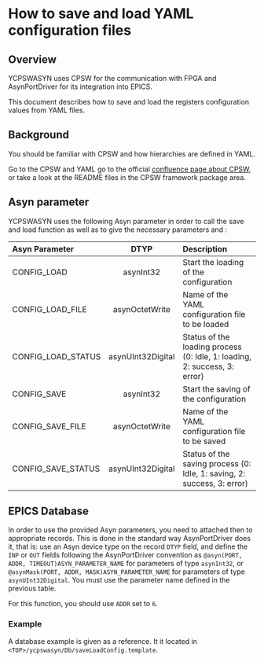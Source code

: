 # How to save and load YAML configuration files

## Overview

YCPSWASYN uses CPSW for the communication with FPGA and AsynPortDriver for its integration into EPICS.

This document describes how to save and load the registers configuration values from YAML files.

## Background

You should be familiar with CPSW and how hierarchies are defined in YAML.

Go to the CPSW and YAML go to the official [confluence page about CPSW](https://confluence.slac.stanford.edu/display/ppareg/CPSW%3A+HowTo+User+Guide), or take a look at the README files in the CPSW framework package area.


## Asyn parameter

YCPSWASYN uses the following Asyn parameter in order to call the save and load function as well as to give the necessary parameters and :

| Asyn Parameter      | DTYP               | Description
|:--------------------|:------------------:|:--------------------------------------------------------------------------
| CONFIG_LOAD         | asynInt32          | Start the loading of the configuration
| CONFIG_LOAD_FILE    | asynOctetWrite     | Name of the YAML configuration file to be loaded
| CONFIG_LOAD_STATUS  | asynUInt32Digital  | Status of the loading process (0: Idle, 1: loading, 2: success, 3: error)
| CONFIG_SAVE         | asynInt32          | Start the saving of the configuration
| CONFIG_SAVE_FILE    | asynOctetWrite     | Name of the YAML configuration file to be saved
| CONFIG_SAVE_STATUS  | asynUInt32Digital  | Status of the saving process (0: Idle, 1: saving, 2: success, 3: error)


## EPICS Database

In order to use the provided Asyn parameters, you need to attached then to appropriate records. This is done in the standard way AsynPortDriver does it, that is: use an Asyn device type on the record `DTYP` field, and define the `INP` or `OUT` fields following the AsynPortDriver convention as `@asyn(PORT, ADDR, TIMEOUT)ASYN_PARAMETER_NAME` for parameters of type `asynInt32`, or `@asynMask(PORT, ADDR, MASK)ASYN_PARAMETER_NAME` for parameters of type `asynUInt32Digital`. You must use the parameter name defined in the previous table.

For this function, you should use `ADDR` set to `6`.

### Example

A database example is given as a reference. It it located in `<TOP>/ycpswasyn/Db/saveLoadConfig.template`.
